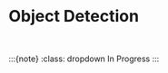 <br>

# Object Detection

<br>

:::{note}
:class: dropdown
In Progress
:::

<br>
<br>

<br>
<br>

<br>
<br>

<br>
<br>
